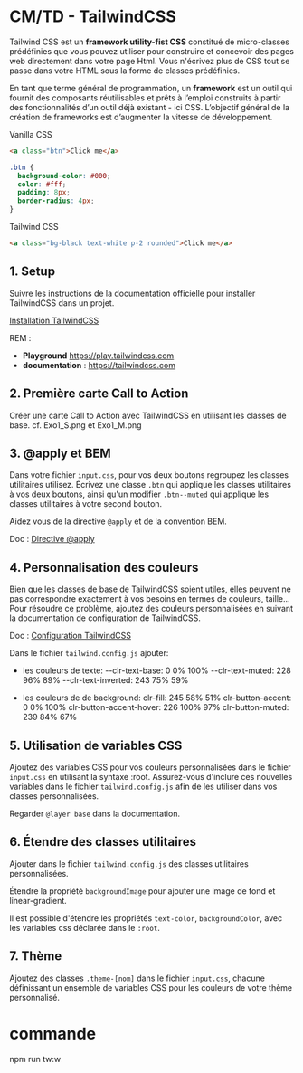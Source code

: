 # CM/TD - TailwindCSS

Tailwind CSS est un **framework utility-fist CSS** constitué de micro-classes prédéfinies que vous pouvez utiliser pour construire et concevoir des pages web directement dans votre page Html. Vous n'écrivez plus de CSS tout se passe dans votre HTML sous la forme de classes prédéfinies.

En tant que terme général de programmation, un **framework** est un outil qui fournit des composants réutilisables et prêts à l’emploi construits à partir des fonctionnalités d’un outil déjà existant - ici CSS. L’objectif général de la création de frameworks est d’augmenter la vitesse de développement.

Vanilla CSS

```html
<a class="btn">Click me</a>
```

```css
.btn {
  background-color: #000;
  color: #fff;
  padding: 8px;
  border-radius: 4px;
}
```

Tailwind CSS

```html
<a class="bg-black text-white p-2 rounded">Click me</a>
```

## 1. Setup

Suivre les instructions de la documentation officielle pour installer TailwindCSS dans un projet.

[Installation TailwindCSS](https://tailwindcss.com/docs/installation)

REM :

- **Playground** https://play.tailwindcss.com
- **documentation** : https://tailwindcss.com

## 2. Première carte Call to Action

Créer une carte Call to Action avec TailwindCSS en utilisant les classes de base.
cf. Exo1_S.png et Exo1_M.png

## 3. @apply et BEM

Dans votre fichier `input.css`, pour vos deux boutons regroupez les classes utilitaires utilisez.
Écrivez une classe `.btn` qui applique les classes utilitaires à vos deux boutons, ainsi qu'un modifier `.btn--muted` qui applique les classes utilitaires à votre second bouton.

Aidez vous de la directive `@apply` et de la convention BEM.

Doc : [Directive @apply](https://tailwindcss.com/docs/reusing-styles#extracting-classes-with-apply)

## 4. Personnalisation des couleurs

Bien que les classes de base de TailwindCSS soient utiles, elles peuvent ne pas correspondre exactement à vos besoins en termes de couleurs, taille... Pour résoudre ce problème, ajoutez des couleurs personnalisées en suivant la documentation de configuration de TailwindCSS.

Doc : [Configuration TailwindCSS](https://tailwindcss.com/docs/configuration)

Dans le fichier `tailwind.config.js` ajouter:

- les couleurs de texte:
  --clr-text-base: 0 0% 100%
  --clr-text-muted: 228 96% 89%
  --clr-text-inverted: 243 75% 59%

- les couleurs de de background:
  clr-fill: 245 58% 51%
  clr-button-accent: 0 0% 100%
  clr-button-accent-hover: 226 100% 97%
  clr-button-muted: 239 84% 67%

## 5. Utilisation de variables CSS

Ajoutez des variables CSS pour vos couleurs personnalisées dans le fichier `input.css` en utilisant la syntaxe :root. Assurez-vous d'inclure ces nouvelles variables dans le fichier `tailwind.config.js` afin de les utiliser dans vos classes personnalisées.

Regarder `@layer base` dans la documentation.

## 6. Étendre des classes utilitaires

Ajouter dans le fichier `tailwind.config.js` des classes utilitaires personnalisées.

Étendre la propriété `backgroundImage` pour ajouter une image de fond et linear-gradient.

Il est possible d'étendre les propriétés `text-color`, `backgroundColor`, avec les variables css déclarée dans le `:root`.

## 7. Thème

Ajoutez des classes `.theme-[nom]` dans le fichier `input.css`, chacune définissant un ensemble de variables CSS pour les couleurs de votre thème personnalisé.

# commande

npm run tw:w
